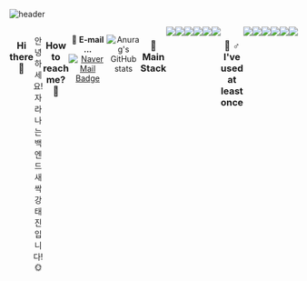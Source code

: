 ![header](https://capsule-render.vercel.app/api?type=waving&text=강태진(TaeJin-Kang)&color=random&fontAlign=70&fontSize=40&fontColor=ffffff&animation=blink&height=130)

<div align=center style="display:flex">

<h3 align="center">Hi there 👋</h3>
<p align="center">
안녕하세요! 자라나는 백엔드 새싹 강태진입니다! 🌞 <br>
<br>
    </p>

<h3> How to reach me? 🤔</h3>

📮  **E-mail ...**[![NaverMail Badge](https://img.shields.io/badge/Gmail-d14836?style=flat-square&logo=Gmail&logoColor=white&link=mailto:ehdaydkv112@naver.com)](mailto:ehdaydkv112@naver.com)
</p>
<br>



<div align="center" style="display:flex">
    
![Anurag's GitHub stats](https://github-readme-stats.vercel.app/api?username=ehdaydkv112&show_icons=true&count_private=true&theme=nightowl&hide=prs,issues)

</div>





<h3 align=center>🎇 Main Stack</h3>
<div align=center style="display:flex">


<img src="https://img.shields.io/badge/JavaScript-F7DF1E?style=flat-square&logo=JavaScript&logoColor=white"/>
<img src="https://img.shields.io/badge/Node.js-339933?style=flat-square&logo=Node.js&logoColor=white"/>
<img src="https://img.shields.io/badge/MongoDB-47A248?style=flat-square&logo=MongoDB&logoColor=white"/>
<img src="https://img.shields.io/badge/HTML5-E34F26?style=flat-square&logo=HTML5&logoColor=white"/>
<img src="https://img.shields.io/badge/CSS3-1572B6?style=flat-square&logo=CSS3&logoColor=white"/>
<img src="https://img.shields.io/badge/Git-F05032?style=flat-square&logo=Git&logoColor=white"/>


<h3>  🙋 ♂️ I've used at least once  </h3>
    
<img src="https://img.shields.io/badge/TypeScript-3178C6?style=flat-square&logo=TypeScript&logoColor=white"/>
<img src="https://img.shields.io/badge/Flask-000000?style=flat-square&logo=Flask&logoColor=white"/>
<img src="https://img.shields.io/badge/jQuery-0769AD?style=flat-square&logo=jQuery&logoColor=white"/>
<img src="https://img.shields.io/badge/Python-3776AB?style=flat-square&logo=Python&logoColor=white"/>
<br>
<img src="https://img.shields.io/badge/Flask-000000?style=flat-square&logo=Flask&logoColor=white"/>
<img src="https://img.shields.io/badge/C-A8B9CC?style=flat-square&logo=C&logoColor=white"/>
</div>

</div>

